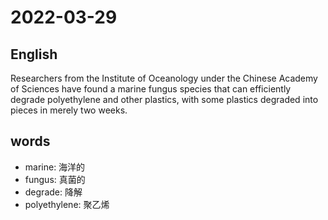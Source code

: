 # 2022-03-29

## English
Researchers from the Institute of Oceanology under the Chinese Academy of Sciences have found a marine fungus species 
that can efficiently degrade polyethylene and other plastics, 
with some plastics degraded into pieces in merely two weeks.


## words
* marine: 海洋的
* fungus: 真菌的
* degrade: 降解
* polyethylene: 聚乙烯